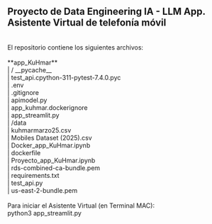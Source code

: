 ## **Proyecto de Data Engineering IA - LLM App. Asistente Virtual de telefonía móvil** <br>
<br>
El repositorio contiene los siguientes archivos: <br>
<br>
**app_KuHmar** <br>
| / __pycache__ <br>
  | test_api.cpython-311-pytest-7.4.0.pyc <br>
| .env <br>
| .gitignore <br>
| apimodel.py <br>
| app_kuhmar.dockerignore <br>
| app_streamlit.py <br>
| /data <br>
  | kuhmarmarzo25.csv <br>
  | Mobiles Dataset (2025).csv <br>
| Docker_app_KuHmar.ipynb <br>
| dockerfile <br>
| Proyecto_app_KuHmar.ipynb <br>
| rds-combined-ca-bundle.pem <br>
| requirements.txt <br>
| test_api.py <br>
| us-east-2-bundle.pem <br>
<br>
Para iniciar el Asistente Virtual (en Terminal MAC): <br>
python3 app_streamlit.py <br>
